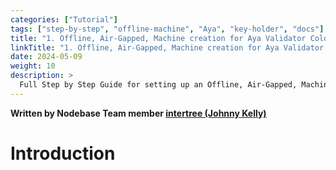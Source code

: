 ```yaml
---
categories: ["Tutorial"]
tags: ["step-by-step", "offline-machine", "Aya", "key-holder", "docs"]
title: "1. Offline, Air-Gapped, Machine creation for Aya Validator Cold Key Storage"
linkTitle: "1. Offline, Air-Gapped, Machine creation for Aya Validator Cold Key Storage"
date: 2024-05-09
weight: 10
description: >
  Full Step by Step Guide for setting up an Offline, Air-Gapped, Machine to hold the offline, cold, Keys for your ENO Pool.
---
```


**Written by Nodebase Team member [intertree (Johnny Kelly)](https://twitter.com/intertreeJK)**

# Introduction
